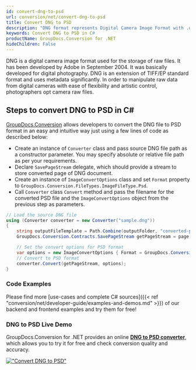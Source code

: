 ```yaml
---
id: convert-dng-to-psd
url: conversion/net/convert-dng-to-psd
title: Convert DNG to PSD
description: "DNG format represents Digital Camera Image Format with .dng extension. Learn how to convert DNG to PSD file programmatically in C# language using GroupDocs.Conversion for .NET library."
keywords: Convert DNG to PSD in C#
productName: GroupDocs.Conversion for .NET
hideChildren: False
---
```


DNG is a digital camera image format used for the storage of raw files. It has been developed by Adobe in September 2004. It was basically developed for digital photography. DNG is an extension of TIFF/EP standard format and uses metadata significantly. In order to manipulate raw data from digital cameras with ease of flexibility and artistic control, photographers opt camera raw files.

## Steps to convert DNG to PSD in C#

[GroupDocs.Conversion](https://products.groupdocs.com/conversion/net) allows developers to convert the DNG file to PSD format in an easy and intuitive way just using a few lines of code as described below:

* Create an instance of `Converter` class and pass source DNG file path as a constructor parameter. You may specify absolute or relative file path as per your requirements. 
* Declare `SavePageStream` delegate, which should provide a stream to store converted page of DNG document.
* Create an instance of `ImageConvertOptions` class and set `Format` property to `GroupDocs.Conversion.FileTypes.ImageFileType.Psd`.
* Call `Converter` class `Convert` method and pass the filename for the converted PSD file and the `ImageConvertOptions` object from the previous step as parameters.

```csharp
// Load the source DNG file
using (Converter converter = new Converter("sample.dng"))
{
    string outputFileTemplate = Path.Combine(outputFolder, "converted-page-{0}.psd");
    GroupDocs.Conversion.Contracts.SavePageStream getPageStream = page => new FileStream(string.Format(outputFileTemplate, page), FileMode.Create);

    // Set the convert options for PSD format
    var options = new ImageConvertOptions { Format = GroupDocs.Conversion.FileTypes.ImageFileType.Psd };   
    // Convert to PSD format
    converter.Convert(getPageStream, options);
}
```

### Code Examples

Please find more [use-cases and complete C# sources]({{< ref "conversion/net/developer-guide/examples-and-demos.md" >}}) of our backend and frontend examples and try them for free!

### DNG to PSD Live Demo

GroupDocs.Conversion for .NET provides an online [**DNG to PSD converter**](https://products.groupdocs.app/conversion/dng-to-psd), which allows you to try it for free and check conversion quality and accuracy.

[!["Convert DNG to PSD"](conversion/net/images/convert-to-psd/convert-dng-to-psd.png)](https://products.groupdocs.app/conversion/dng-to-psd)